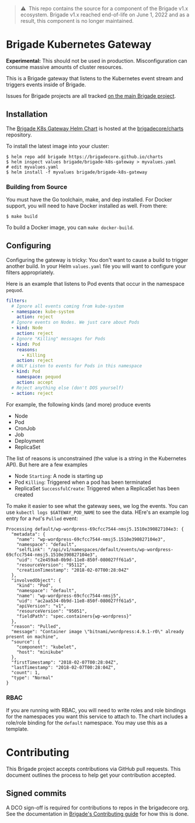 > ⚠️&nbsp;&nbsp;This repo contains the source for a component of the Brigade
> v1.x ecosystem. Brigade v1.x reached end-of-life on June 1, 2022 and as a
> result, this component is no longer maintained.

# Brigade Kubernetes Gateway

**Experimental:** This should not be used in production. Misconfiguration can
consume massive amounts of cluster resources.

This is a Brigade gateway that listens to the Kubernetes event stream and triggers
events inside of Brigade.

Issues for Brigade projects are all tracked [on the main Brigade project](https://github.com/brigadecore/brigade/issues).

## Installation

The [Brigade K8s Gateway Helm Chart][brigade-k8s-gateway-chart] is hosted at the
[brigadecore/charts][charts] repository.

To install the latest image into your cluster:

```
$ helm repo add brigade https://brigadecore.github.io/charts
$ helm inspect values brigade/brigade-k8s-gateway > myvalues.yaml
# edit myvalues.yaml
$ helm install -f myvalues brigade/brigade-k8s-gateway
```

### Building from Source

You must have the Go toolchain, make, and dep installed. For Docker support, you
will need to have Docker installed as well. From there:

```
$ make build
```

To build a Docker image, you can `make docker-build`.

## Configuring

Configuring the gateway is tricky: You don't want to cause a build to trigger
another build. In your Helm `values.yaml` file you will want to configure your
filters appropriately.

Here is an example that listens to Pod events that occur in the namespace
`pequod`.

```yaml
filters:
  # Ignore all events coming from kube-system
  - namespace: kube-system
    action: reject
  # Ignore events on Nodes. We just care about Pods
  - kind: Node
    action: reject
  # Ignore "Killing" messages for Pods
  - kind: Pod
    reasons:
      - Killing
    action: reject
  # ONLY Listen to events for Pods in this namespace
  - kind: Pod
    namespace: pequod
    action: accept
  # Reject anything else (don't DOS yourself)
  - action: reject
```

For example, the following kinds (and more) produce events

- Node
- Pod
- CronJob
- Job
- Deployment
- ReplicaSet

The list of reasons is unconstrained (the value is a string in the Kubernetes
API). But here are a few examples


- Node `Starting`: A node is starting up
- Pod `Killing`: Triggered when a pod has been terminated
- ReplicaSet `SuccessfulCreate`: Triggered when a ReplicaSet has been created

To make it easier to see what the gateway sees, we log the events. You can use
`kubectl logs $GATEWAY_POD_NAME` to see the data. HEre's an example log entry
for a `Pod`'s `Pulled` event:

```
Processing default/wp-wordpress-69cfcc7544-nmsj5.1510e390827104e3: {
  "metadata": {
    "name": "wp-wordpress-69cfcc7544-nmsj5.1510e390827104e3",
    "namespace": "default",
    "selfLink": "/api/v1/namespaces/default/events/wp-wordpress-69cfcc7544-nmsj5.1510e390827104e3",
    "uid": "c2e459a8-0b9d-11e8-850f-080027ff61a5",
    "resourceVersion": "95112",
    "creationTimestamp": "2018-02-07T00:28:04Z"
  },
  "involvedObject": {
    "kind": "Pod",
    "namespace": "default",
    "name": "wp-wordpress-69cfcc7544-nmsj5",
    "uid": "ac2aa534-0b9d-11e8-850f-080027ff61a5",
    "apiVersion": "v1",
    "resourceVersion": "95051",
    "fieldPath": "spec.containers{wp-wordpress}"
  },
  "reason": "Pulled",
  "message": "Container image \"bitnami/wordpress:4.9.1-r0\" already present on machine",
  "source": {
    "component": "kubelet",
    "host": "minikube"
  },
  "firstTimestamp": "2018-02-07T00:28:04Z",
  "lastTimestamp": "2018-02-07T00:28:04Z",
  "count": 1,
  "type": "Normal"
}
```

### RBAC

If you are running with RBAC, you will need to write roles and role bindings for
the namespaces you want this service to attach to. The chart includes a role/role
binding for the `default` namespace. You may use this as a template.


# Contributing

This Brigade project accepts contributions via GitHub pull requests. This document outlines the process to help get your contribution accepted.

## Signed commits

A DCO sign-off is required for contributions to repos in the brigadecore org.  See the documentation in
[Brigade's Contributing guide](https://github.com/brigadecore/brigade/blob/master/CONTRIBUTING.md#signed-commits)
for how this is done.

[charts]: https://github.com/brigadecore/charts
[brigade-k8s-gateway-chart]: https://github.com/brigadecore/charts/tree/master/charts/brigade-k8s-gateway